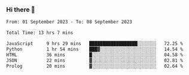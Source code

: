 ### Hi there 👋

<!--
**wangsy503/wangsy503** is a ✨ _special_ ✨ repository because its `README.md` (this file) appears on your GitHub profile.

Here are some ideas to get you started:

- 🔭 I’m currently working on ...
- 🌱 I’m currently learning ...
- 👯 I’m looking to collaborate on ...
- 🤔 I’m looking for help with ...
- 💬 Ask me about ...
- 📫 How to reach me: ...
- 😄 Pronouns: ...
- ⚡ Fun fact: ...
-->
<!--START_SECTION:waka-->

```txt
From: 01 September 2023 - To: 08 September 2023

Total Time: 13 hrs 7 mins

JavaScript     9 hrs 29 mins   ██████████████████░░░░░░░   72.25 %
Python         1 hr 54 mins    ███▓░░░░░░░░░░░░░░░░░░░░░   14.54 %
HTML           36 mins         █░░░░░░░░░░░░░░░░░░░░░░░░   04.58 %
JSON           22 mins         ▓░░░░░░░░░░░░░░░░░░░░░░░░   02.81 %
Prolog         20 mins         ▓░░░░░░░░░░░░░░░░░░░░░░░░   02.64 %
```

<!--END_SECTION:waka-->
